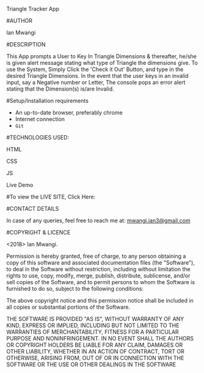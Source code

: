 Triangle Tracker App

#AUTHOR

  Ian Mwangi

#DESCRIPTION

  This App prompts a User to Key In Triangle Dimensions & thereafter, he/she is given alert message stating what type of Triangle the dimensions give. 
  To use the System, Simply Click the 'Check it Out' Button, and type in the desired Triangle Dimensions.
  In the event that the user keys in an invalid input, say a Negative number or Letter, The console pops an error alert stating that the Dimension(s) is/are Invalid.

#Setup/Installation requirements

* An up-to-date browser, preferably chrome
* Internet connection
* `Git`

#TECHNOLOGIES USED:

  HTML

  CSS

  JS

  Live Demo


#To view the LIVE SITE, Click Here:



#CONTACT DETAILS

  In case of any queries, feel free to reach me at: mwangi.ian3@gmail.com

#COPYRIGHT & LICENCE

  <2018> Ian Mwangi.

  Permission is hereby granted, free of charge, to any person obtaining a copy of this software and associated documentation files (the "Software"), to deal in the Software without restriction, including without limitation the rights to use, copy, modify, merge, publish, distribute, sublicense, and/or sell copies of the Software, and to permit persons to whom the Software is furnished to do so, subject to the following conditions:

  The above copyright notice and this permission notice shall be included in all copies or substantial portions of the Software.

  THE SOFTWARE IS PROVIDED "AS IS", WITHOUT WARRANTY OF ANY KIND, EXPRESS OR IMPLIED, INCLUDING BUT NOT LIMITED TO THE WARRANTIES OF MERCHANTABILITY, FITNESS FOR A PARTICULAR PURPOSE AND NONINFRINGEMENT. IN NO EVENT SHALL THE AUTHORS OR COPYRIGHT HOLDERS BE LIABLE FOR ANY CLAIM, DAMAGES OR OTHER LIABILITY, WHETHER IN AN ACTION OF CONTRACT, TORT OR OTHERWISE, ARISING FROM, OUT OF OR IN CONNECTION WITH THE SOFTWARE OR THE USE OR OTHER DEALINGS IN THE SOFTWARE